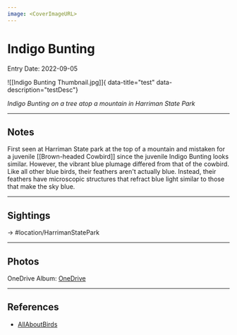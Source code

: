 ```yaml
---
image: <CoverImageURL>
---
```


# Indigo Bunting
Entry Date: 2022-09-05

![[Indigo Bunting Thumbnail.jpg]]{ data-title="test" data-description="testDesc"}

*Indigo Bunting on a tree atop a mountain in Harriman State Park*

---------------------------------------------------------------
## Notes
First seen at Harriman State park at the top of a mountain and mistaken for a juvenile [[Brown-headed Cowbird]] since the juvenile Indigo Bunting looks similar. However, the vibrant blue plumage differed from that of the cowbird. Like all other blue birds, their feathers aren't actually blue. Instead, their feathers have microscopic structures that refract blue light similar to those that make the sky blue.

---------------------------------------------------------------
## Sightings

-> #location/HarrimanStatePark 


---------------------------------------------------------------
## Photos
OneDrive Album: [OneDrive](https://1drv.ms/u/s!AvaIuMdCo_w-8Qgz23_H0MfPLzed?e=CV5MFZ)

---------------------------------------------------------------
## References
- [AllAboutBirds](https://www.allaboutbirds.org/guide/Indigo_Bunting/overview)
